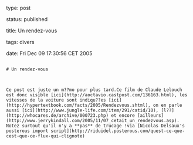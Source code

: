 type: post
status: published
title: Un rendez-vous
tags: divers
date: Fri Dec 09 17:30:56 CET 2005
~~~~~~
# Un rendez-vous

Ce post est juste un m??mo pour plus tard.Ce film de Claude Lelouch est donc visible [ici](http://aoctavio.castpost.com/136163.html), les vitesses de la voiture sont indiqu??es [ici](http://hypertextbook.com/facts/2005/Rendezvous.shtml), on en parle aussi [ici](http://www.jungle-life.com/item/291/catid/10), [l??](http://whocares.de/archive/000723.php) et encore [ailleurs](http://www.jerrykindall.com/2005/11/07_cetait_un_rendezvous.asp). Notez surtout qu'il n'y a **pas** de trucage !via [Nicolas Delsaux's posterous import script](http://riduidel.posterous.com/quest-ce-que-cest-que-ce-flux-qui-clignote)